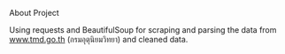 About Project

Using requests and BeautifulSoup for scraping and parsing the data from www.tmd.go.th (กรมอุตุนิยมวิทยา) and cleaned data.




